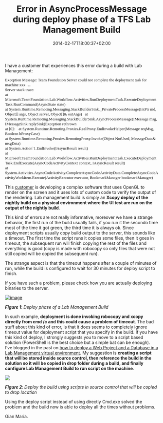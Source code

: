 ﻿---
title: "Error in AsyncProcessMessage during deploy phase of a TFS Lab Management Build"
description: ""
date: 2014-02-17T18:00:37+02:00
draft: false
tags: [Lab Management]
categories: [Lab Management]
---
I have a customer that experiences this error during a build with Lab Management:

<font face="Consolas" size="2">Exception Message: Team Foundation Server could not complete the deployment task for machine xxx ….<br>Server stack trace:&nbsp;&nbsp;&nbsp; <br>at Microsoft.TeamFoundation.Lab.Workflow.Activities.RunDeploymentTask.ExecuteDeploymentTask.RunCommand(AsyncState state)&nbsp;&nbsp; <br>at System.Runtime.Remoting.Messaging.StackBuilderSink._PrivateProcessMessage(IntPtr md, Object[] args, Object server, Object[]&amp; outArgs)&nbsp;&nbsp; at System.Runtime.Remoting.Messaging.StackBuilderSink.AsyncProcessMessage(IMessage msg, IMessageSink replySink)Exception rethrown <br>at [0]:&nbsp;&nbsp;&nbsp; at System.Runtime.Remoting.Proxies.RealProxy.EndInvokeHelper(Message reqMsg, Boolean bProxyCase)&nbsp;&nbsp; <br>at System.Runtime.Remoting.Proxies.RemotingProxy.Invoke(Object NotUsed, MessageData&amp; msgData)&nbsp;&nbsp; <br>at System.Action`1.EndInvoke(IAsyncResult result)&nbsp;&nbsp; <br>at Microsoft.TeamFoundation.Lab.Workflow.Activities.RunDeploymentTask.ExecuteDeploymentTask.EndExecute(AsyncCodeActivityContext context, IAsyncResult result)&nbsp;&nbsp; <br>at System.Activities.AsyncCodeActivity.CompleteAsyncCodeActivityData.CompleteAsyncCodeActivityWorkItem.Execute(ActivityExecutor executor, BookmarkManager bookmarkManager)</font>

This [customer](http://www.biesse.com/it/corporate) is developing a complex software that uses OpenGL to render on the screen and it uses lots of custom code to verify the output of the rendering. Lab management build is simply an **Xcopy deploy of the nightly build on a physical environment where the UI test are run on the output of the nightly build**.

This kind of errors are not really informative, moreover we have a strange behavior, the first run of the build usually fails, if you run it the secondo time most of the time it got green, the third time it is always ok. Since deployment scripts usually copy build output to the server, this sounds like a timeout. The first time the script runs it copies some files, then it goes in timeout, the subsequent run will finish copying the rest of the files and everything is good (copy is made with robocopy so only files that were not still copied will be copied the subsequent run).

The strange aspect is that the timeout happens after a couple of minutes of run, while the build is configured to wait for 30 minutes for deploy script to finish.

If you have such a problem, please check how you are actually deploying binaries to the server.

[![image](http://www.codewrecks.com/blog/wp-content/uploads/2014/02/image_thumb23.png "image")](http://www.codewrecks.com/blog/wp-content/uploads/2014/02/image23.png)

 ***Figure 1***: *Deploy phase of a Lab Management Build*

In such example,  **deployment is done invoking robocopy and xcopy directly from cmd /c and this could cause a problem of timeout**. The bad stuff about this kind of error, is that it does seems to completely ignore timeout value for deployment script that you specify in the build. If you have this kind of deploy, I strongly suggests you to move to a script based solution (PowerShell is the best choice but a simple bat can be enough). I’ve blogged in the past on [how to deploy a Web Project and a Database in a Lab Management virtual environment](http://www.codewrecks.com/blog/index.php/2010/06/29/deploy-a-solution-and-a-database-in-a-lab-management-virtual-environment/). My suggestion is  **creating a script that will be stored inside source control, then reference the build in the solution so it will be copied in drop folder during a build, and finally configure Lab Management Build to run script on the machine**.

![](http://www.codewrecks.com/blog/wp-content/uploads/2010/07/image_thumb6.png)

 ***Figure 2***: *Deploy the build using scripts in source control that will be copied to drop location*

Using the deploy script instead of using directly Cmd.exe solved the problem and the build now is able to deploy all the times without problems.

Gian Maria.
